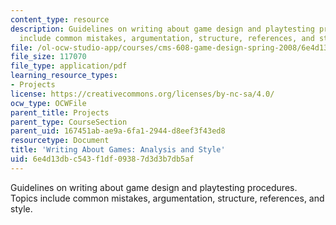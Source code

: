 ```yaml
---
content_type: resource
description: Guidelines on writing about game design and playtesting procedures. Topics
  include common mistakes, argumentation, structure, references, and style.
file: /ol-ocw-studio-app/courses/cms-608-game-design-spring-2008/6e4d13dbc543f1df09387d3d3b7db5af_games.pdf
file_size: 117070
file_type: application/pdf
learning_resource_types:
- Projects
license: https://creativecommons.org/licenses/by-nc-sa/4.0/
ocw_type: OCWFile
parent_title: Projects
parent_type: CourseSection
parent_uid: 167451ab-ae9a-6fa1-2944-d8eef3f43ed8
resourcetype: Document
title: 'Writing About Games: Analysis and Style'
uid: 6e4d13db-c543-f1df-0938-7d3d3b7db5af
---
```

Guidelines on writing about game design and playtesting procedures. Topics include common mistakes, argumentation, structure, references, and style.